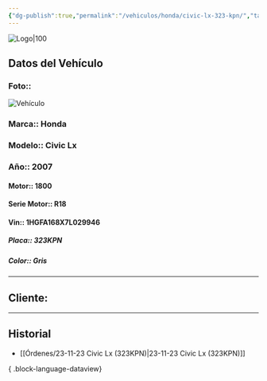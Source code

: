 ```yaml
---
{"dg-publish":true,"permalink":"/vehiculos/honda/civic-lx-323-kpn/","tags":["Honda"]}
---
```


![Logo|100](http://drive.google.com/uc?export=view&id=137fl3TIZ0-PU8b-Pt0bsjclwHub_u78G)

## Datos del Vehículo 
### Foto:: 
![Vehículo](http://drive.google.com/uc?export=view&id=1HDnTVD7z6ZiWfQkEnPdWpf_52RqSmrwH)

### Marca:: Honda
### Modelo:: Civic Lx
### Año:: 2007
#### Motor:: 1800
#### Serie Motor:: R18
#### Vin:: 1HGFA168X7L029946
##### Placa:: 323KPN
##### Color:: Gris
---

## Cliente:



---

## Historial

- [[Órdenes/23-11-23 Civic Lx (323KPN)\|23-11-23 Civic Lx (323KPN)]]

{ .block-language-dataview} 